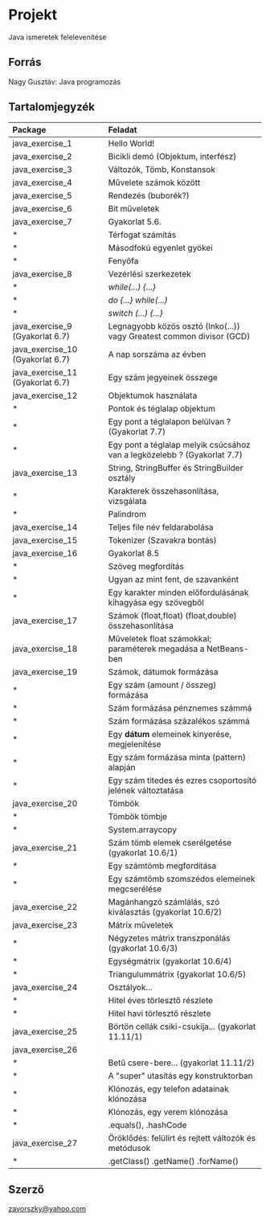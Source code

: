 # Projekt

Java ismeretek felelevenítése

## Forrás

Nagy Gusztáv: Java programozás

## Tartalomjegyzék

|Package        |Feladat|
|:--------------|:------|
|java_exercise_1|Hello World!|
|java_exercise_2|Bicikli demó (Objektum, interfész)|
|java_exercise_3|Változók, Tömb, Konstansok|
|java_exercise_4|Művelete számok között|
|java_exercise_5|Rendezés (buborék?)|
|java_exercise_6|Bit műveletek|
|java_exercise_7|Gyakorlat 5.6.|
| * |Térfogat számítás|
| * |Másodfokú egyenlet gyökei|
| * |Fenyőfa|
|java_exercise_8|Vezérlési szerkezetek|
| * |*while(...) {...}*|
| * |*do {...} while(...)*|
| * |*switch (...) {...}*|
|java_exercise_9  (Gyakorlat 6.7)|Legnagyobb közös osztó (lnko(...)) vagy Greatest common divisor (GCD)|
|java_exercise_10 (Gyakorlat 6.7)|A nap sorszáma az évben|
|java_exercise_11 (Gyakorlat 6.7)|Egy szám jegyeinek összege|
|java_exercise_12| Objektumok használata|
| * |Pontok és téglalap objektum|
| * |Egy pont a téglalapon belülvan ? (Gyakorlat 7.7)|
| * |Egy pont a téglalap melyik csúcsához van a legközelebb ? (Gyakorlat 7.7)|
|java_exercise_13|String, StringBuffer és StringBuilder osztály|
| * |Karakterek összehasonlítása, vizsgálata|
| * |Palindrom|
|java_exercise_14|Teljes file név feldarabolása|
|java_exercise_15|Tokenizer (Szavakra bontás)|
|java_exercise_16|Gyakorlat 8.5|
| * |Szöveg megfordítás|
| * |Ugyan az mint fent, de szavanként|
| * |Egy karakter minden előfordulásának kihagyása egy szövegből|
|java_exercise_17|Számok (float,float) (float,double) összehasonlítása|
|java_exercise_18|Műveletek float számokkal; paraméterek megadása a NetBeans-ben|
|java_exercise_19|Számok, dátumok formázása|
| * |Egy szám (amount / összeg) formázása|
| * |Szám formázása pénznemes számmá|
| * |Szám formázása százalékos számmá|
| * |Egy **dátum** elemeinek kinyerése, megjelenítése|
| * |Egy szám formázása minta (pattern) alapján|
| * |Egy szám titedes és ezres csoportosító jelének változtatása|
|java_exercise_20|Tömbök|
| * |Tömbök tömbje|
| * |System.arraycopy|
|java_exercise_21|Szám tömb elemek cserélgetése (gyakorlat 10.6/1)|
| * |Egy számtömb megfordítása|
| * |Egy számtömb szomszédos elemeinek megcserélése|
|java_exercise_22|Magánhangzó számlálás, szó kiválasztás (gyakorlat 10.6/2)|
|java_exercise_23|Mátrix műveletek|
| * |Négyzetes mátrix transzponálás (gyakorlat 10.6/3)|
| * |Egységmátrix (gyakorlat 10.6/4)|
| * |Triangulummátrix (gyakorlat 10.6/5)|
|java_exercise_24|Osztályok...|
| * |Hitel éves törlesztő részlete|
| * |Hitel havi törlesztő részlete|
|java_exercise_25|Börtön cellák csiki-csukija... (gyakorlat 11.11/1)|
|java_exercise_26||
| * |Betű csere-bere... (gyakorlat 11.11/2)|
| * |A "super" utasítás egy konstruktorban|
| * |Klónozás, egy telefon adatainak klónozása|
| * |Klónozás, egy verem klónozása|
| * |.equals(), .hashCode|
|java_exercise_27|Öröklődés: felülírt és rejtett változók és metódusok|
| * |.getClass() .getName() .forName()|

## Szerző

zavorszky@yahoo.com